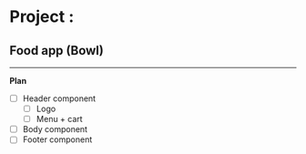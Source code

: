 # Project : 
## Food app (Bowl)
---
**Plan**
- [ ] Header component
    - [ ] Logo
    - [ ] Menu + cart
- [ ] Body component
- [ ] Footer component